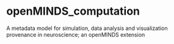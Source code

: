 # openMINDS_computation
A metadata model for simulation, data analysis and visualization provenance in neuroscience; an openMINDS extension
